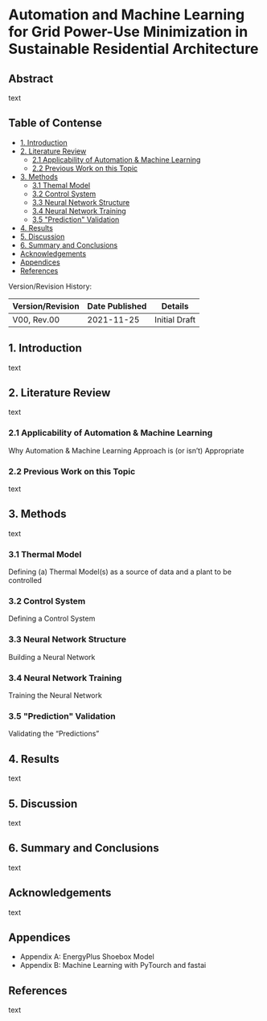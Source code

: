 # Automation and Machine Learning for Grid Power-Use Minimization in Sustainable Residential Architecture

## Abstract

text

## Table of Contense 

* [1. Introduction](#section_1)
* [2. Literature Review](#section_2)
  * [2.1 Applicability of Automation & Machine Learning](#section_2_1)
  * [2.2 Previous Work on this Topic](#section_2_2)
* [3. Methods](#section_3)
  * [3.1 Themal Model](#section_3_1)
  * [3.2 Control System](#section_3_2)
  * [3.3 Neural Network Structure](#section_3_3)
  * [3.4 Neural Network Training](#section_3_4)
  * [3.5 "Prediction" Validation](#section_3_5)
* [4. Results](#section_4)
* [5. Discussion](#section_5)
* [6. Summary and Conclusions](#section_6)
* [Acknowledgements](#acknowledgements)
* [Appendices](#appendices)
* [References](#references)

Version/Revision History:

Version/Revision | Date Published | Details
-----|-----|----- 
V00, Rev.00 | 2021-11-25 | Initial Draft


## 1. Introduction <a class="anchor" id="section_1"></a>

text


## 2. Literature Review <a class="anchor" id="section_2"></a>

text

### 2.1 Applicability of Automation & Machine Learning  <a class="anchor" id="section_2_1"></a>

Why Automation & Machine Learning Approach is (or isn’t) Appropriate

### 2.2 Previous Work on this Topic <a class="anchor" id="section_2_2"></a>

text

## 3. Methods <a class="anchor" id="section_3"></a>

text

### 3.1 Thermal Model <a class="anchor" id="section_3_1"></a>

Defining (a) Thermal Model(s) as a source of data and a plant to be controlled

### 3.2 Control System <a class="anchor" id="section_3_2"></a>

Defining a Control System

### 3.3 Neural Network Structure <a class="anchor" id="section_3_3"></a>

Building a Neural Network

### 3.4 Neural Network Training <a class="anchor" id="section_3_4"></a>

Training the Neural Network

### 3.5 "Prediction" Validation <a class="anchor" id="section_3_5"></a>

Validating the “Predictions”

## 4. Results <a class="anchor" id="section_4"></a>

text

## 5. Discussion <a class="anchor" id="section_5"></a>

text

## 6. Summary and Conclusions <a class="anchor" id="section_6"></a>

text

## Acknowledgements <a class="anchor" id="acknowledgements"></a>

text

## Appendices <a class="anchor" id="appendices"></a>

* Appendix A: EnergyPlus Shoebox Model 
* Appendix B: Machine Learning with PyTourch and fastai

## References <a class="anchor" id="references"></a>

text
